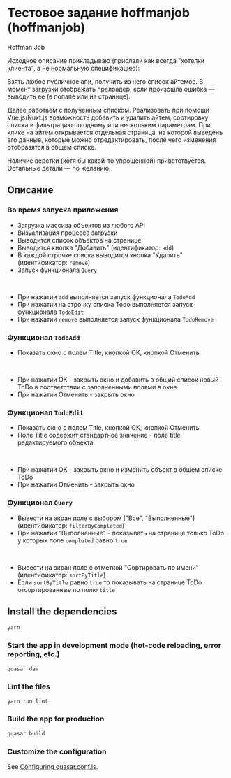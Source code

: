 # Тестовое задание hoffmanjob (hoffmanjob)

Hoffman Job

Исходное описание прикладываю (прислали как всегда "хотелки клиента", а не нормальную спецификацию):

Взять любое публичное апи, получить из него список айтемов. В момент загрузки отображать прелоадер, если произошла ошибка — выводить ее (в попапе или на странице).

Далее работаем с полученным списком. Реализовать при помощи Vue.js/Nuxt.js возможность добавить и удалить айтем, сортировку списка и фильтрацию по одному или нескольким параметрам. При клике на айтем открывается отдельная страница, на которой выведены его данные, которые можно отредактировать, после чего изменения отобразятся в общем списке.

Наличие верстки (хотя бы какой-то упрощенной) приветствуется.
Остальные детали — по желанию.

## Описание

###  Во время запуска приложения
- Загрузка массива объектов из любого API
- Визуализация процесса загрузки
- Выводится список объектов на странице
- Выводится кнопка "Добавить" (идентификатор: `add`)
- В каждой строчке списка выводится кнопка "Удалить" (идентификатор: `remove`)
- Запуск функционала `Query`
<br/>

- При нажатии `add` выполняется запуск функционала `TodoAdd`
- При нажатии на строчку списка Todo выполняется запуск функционала `TodoEdit`
- При нажатии `remove` выполняется запуск функционала `TodoRemove`

###  Функционал `TodoAdd`
- Показать окно с полем Title, кнопкой OK, кнопкой Отменить
<br/>

- При нажатии OK - закрыть окно и добавить в общий список новый ToDo в соответствии с заполненными полями в окне
- При нажатии Отменить - закрыть окно


### Функционал `TodoEdit`

- Показать окно с полем Title, кнопкой OK, кнопкой Отменить
- Поле Title содержит стандартное значение - поле title редактируемого объекта
<br/>

- При нажатии OK - закрыть окно и изменить объект в общем списке ToDo
- При нажатии Отменить - закрыть окно



### Функционал `Query`

- Вывести на экран поле с выбором ["Все", "Выполненные"] (идентификатор: `filterByCompleted`)
- При нажатии "Выполненные" - показывать на странице только ToDo у которых поле `completed` равно `true`
<br/>

- Вывести на экран поле с отметкой "Сортировать по имени" (идентификатор: `sortByTitle`)
- Если `sortByTitle` равно `true` то показывать на странице ToDo отсортированные по полю `title`

## Install the dependencies
```bash
yarn
```

### Start the app in development mode (hot-code reloading, error reporting, etc.)
```bash
quasar dev
```

### Lint the files
```bash
yarn run lint
```

### Build the app for production
```bash
quasar build
```

### Customize the configuration
See [Configuring quasar.conf.js](https://v1.quasar.dev/quasar-cli/quasar-conf-js).
